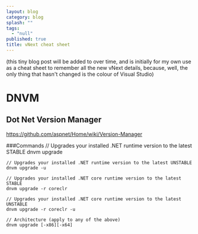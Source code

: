 ```yaml
---
layout: blog
category: blog
splash: ""
tags: 
  - "null"
published: true
title: vNext cheat sheet
---
```




(this tiny blog post will be added to over time, and is initially for my own use as a cheat sheet to remember all the new vNext details, because, well, the only thing that hasn't changed is the colour of Visual Studio)

# DNVM

## Dot Net Version Manager

<https://github.com/aspnet/Home/wiki/Version-Manager>

###Commands
    // Upgrades your installed .NET runtime version to the latest STABLE
    dnvm upgrade
    
    // Upgrades your installed .NET runtime version to the latest UNSTABLE
    dnvm upgrade -u
    
    // Upgrades your installed .NET core runtime version to the latest STABLE
    dnvm upgrade -r coreclr
    
    // Upgrades your installed .NET core runtime version to the latest UNSTABLE
    dnvm upgrade -r coreclr -u
    
    // Architecture (apply to any of the above)
    dnvm upgrade [-x86][-x64]
